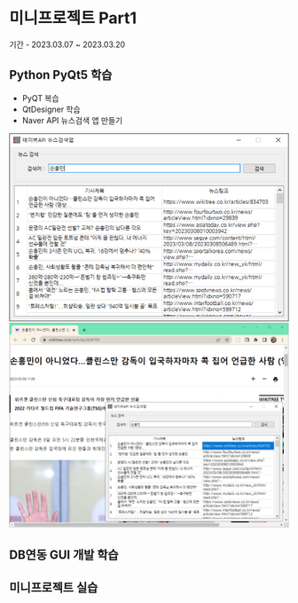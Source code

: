 # 미니프로젝트 Part1
기간 - 2023.03.07 ~ 2023.03.20

## Python PyQt5 학습
- PyQT 복습
- QtDesigner 학습
- Naver API 뉴스검색 앱 만들기

![네이버 뉴스앱](.\images\navernews.png)
![네이버 뉴스앱](.\images\naverNews02.png)


## DB연동 GUI 개발 학습

## 미니프로젝트 실습
